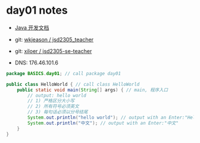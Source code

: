 # day01 notes

- [Java 开发文档](http://doc.vrd.net.cn/)

- git: [wkjeason / jsd2305_teacher](https://gitee.com/wkjeason/jsd2305_teacher.git)

- git: [xiloer / jsd2305-se-teacher](https://gitee.com/xiloer/jsd2305-se-teacher.git)

- DNS: 176.46.101.6

```java
package BASICS.day01; // call package day01

public class HelloWorld { // call class HelloWorld
    public static void main(String[] args) { // main, 程序入口
        // output: hello world
        // 1) 严格区分大小写
        // 2) 所有符号必须英文
        // 3) 每句话必须以分号结尾
        System.out.println("hello world"); // output with an Enter:"Hello World"
        System.out.println("中文"); // output with an Enter:"中文"
    }
}
```